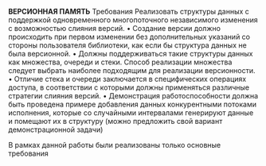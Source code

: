 **ВЕРСИОННАЯ ПАМЯТЬ**
Требования
Реализовать структуры данных с поддержкой одновременного многопоточного
независимого изменения с возможностью слияния версий.
• Создание версии должно происходить при первом изменении без дополнительных
указаний со стороны пользователя библиотеки, как если бы структура данных не была версионной.
• Должны поддерживаться такие структуры данных как множества, очереди и стеки.
Способ реализации множества следует выбрать наиболее подходящим для
реализации версионности.
• Отличие стека и очереди заключается в специфических операциях доступа, в
соответствии с которыми должны применяться различные стратегии слияния версий.
• Демонстрация работоспособности должна быть проведена примере добавления
данных конкурентными потоками исполнения, которые со случайными интервалами
генерируют данные и помещают их в структуру (можно предложить свой вариант
демонстрационной задачи)

В рамках данной работы были реализованы только основные требования
